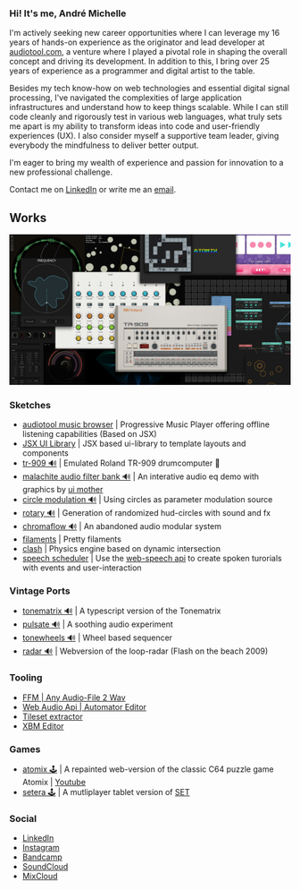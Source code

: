 ### Hi! It's me, André Michelle

I'm actively seeking new career opportunities where I can leverage my 16 years of hands-on experience as the originator and lead developer at [audiotool.com](https://audiotool.com/product), a venture where I played a pivotal role in shaping the overall concept and driving its development. In addition to this, I bring over 25 years of experience as a programmer and digital artist to the table.

Besides my tech know-how on web technologies and essential digital signal processing, I've navigated the complexities of large application infrastructures and understand how to keep things scalable. While I can still code cleanly and rigorously test in various web languages, what truly sets me apart is my ability to transform ideas into code and user-friendly experiences (UX). I also consider myself a supportive team leader, giving everybody the mindfulness to deliver better output.

I'm eager to bring my wealth of experience and passion for innovation to a new professional challenge. 

Contact me on [LinkedIn](https://www.linkedin.com/in/andremichelle/) or write me an [email](mailto:andre.michelle+github@gmail.com).

## Works
![alt works](works.png)

### Sketches
* [audiotool music browser](https://github.com/andremichelle/compact) | Progressive Music Player offering offline listening capabilities (Based on JSX)
* [JSX UI Library](https://github.com/andremichelle/jsx) | JSX based ui-library to template layouts and components
* [tr-909 🔊](https://github.com/andremichelle/tr-909) | Emulated Roland TR-909 drumcomputer 🧨 
* [malachite audio filter bank 🔊](https://github.com/andremichelle/malachite) | An interative audio eq demo with graphics by [ui mother](https://uimother.com/)
* [circle modulation 🔊](https://github.com/andremichelle/circle-modulation) | Using circles as parameter modulation source
* [rotary 🔊](https://github.com/andremichelle/rotary) | Generation of randomized hud-circles with sound and fx
* [chromaflow 🔊](https://github.com/andremichelle/chromaflow) | An abandoned audio modular system
* [filaments](https://github.com/andremichelle/filaments) | Pretty filaments
* [clash](https://github.com/andremichelle/clash) | Physics engine based on dynamic intersection
* [speech scheduler](https://github.com/andremichelle/speech-scheduler) | Use the [web-speech api](https://developer.mozilla.org/en-US/docs/Web/API/Web_Speech_API) to create spoken turorials with events and user-interaction

### Vintage Ports
* [tonematrix 🔊](https://github.com/andremichelle/tonematrix) | A typescript version of the Tonematrix
* [pulsate 🔊](https://github.com/andremichelle/pulsate) | A soothing audio experiment
* [tonewheels 🔊](https://github.com/andremichelle/tonewheels) | Wheel based sequencer
* [radar 🔊](https://github.com/andremichelle/radar) | Webversion of the loop-radar (Flash on the beach 2009)

### Tooling
* [FFM | Any Audio-File 2 Wav](https://github.com/andremichelle/ffm)
* [Web Audio Api | Automator Editor](https://github.com/andremichelle/web-audio-api-automator)
* [Tileset extractor](https://github.com/andremichelle/platforms)
* [XBM Editor](https://github.com/andremichelle/xbm-editor)

### Games
* [atomix 🕹](https://github.com/andremichelle/atomix) | A repainted web-version of the classic C64 puzzle game Atomix | [Youtube](https://www.youtube.com/watch?v=Tgn_2__t9_Y)
* [setera 🕹](https://github.com/andremichelle/setara) | A mutliplayer tablet version of [SET](https://en.wikipedia.org/wiki/Set_(card_game))

### Social
* [LinkedIn](https://www.linkedin.com/in/andremichelle/)
* [Instagram](https://www.instagram.com/ndrmch2l/)
* [Bandcamp](https://andremichelle.bandcamp.com/)
* [SoundCloud](https://soundcloud.com/andremichelle)
* [MixCloud](https://www.mixcloud.com/AndreMichelle/)
